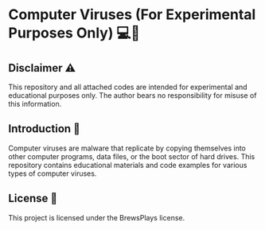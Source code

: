 # Computer Viruses (For Experimental Purposes Only) 💻🦠

## Disclaimer ⚠️
This repository and all attached codes are intended for experimental and educational purposes only. The author bears no responsibility for misuse of this information. 

## Introduction 📖
Computer viruses are malware that replicate by copying themselves into other computer programs, data files, or the boot sector of hard drives. This repository contains educational materials and code examples for various types of computer viruses.

## License 📝
This project is licensed under the BrewsPlays license.
